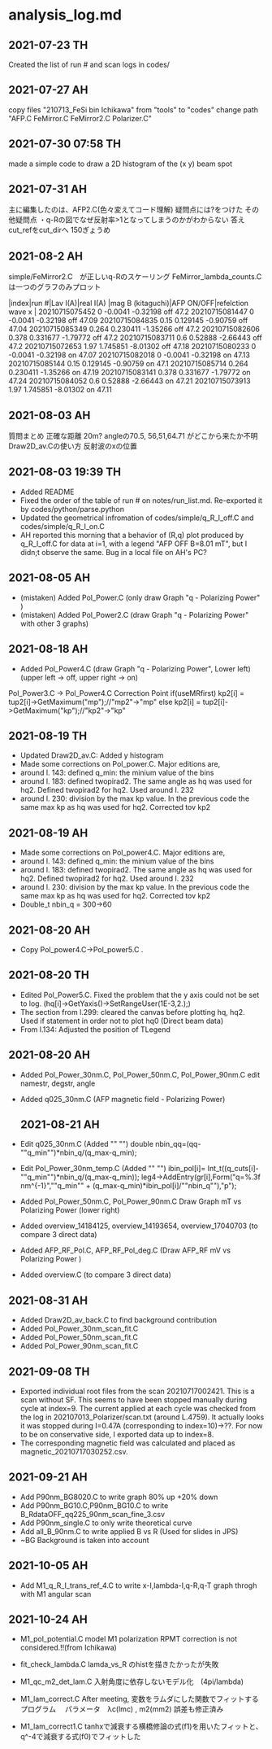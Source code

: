 # analysis_log.md

## 2021-07-23 TH
Created the list of run # and scan logs in codes/

## 2021-07-27 AH
copy files "210713_FeSi  bin  Ichikawa" from "tools" to "codes"
change path "AFP.C  FeMirror.C  FeMirror2.C  Polarizer.C" 

## 2021-07-30 07:58 TH
made a simple code to draw a 2D histogram of the (x y) beam spot 

## 2021-07-31  AH
主に編集したのは、AFP2.C(色々変えてコード理解)
疑問点には?をつけた
その他疑問点
・q-Rの図でなぜ反射率>1となってしまうのかがわからない
答え　cut_refをcut_dirへ 150ぎょうめ

## 2021-08-2  AH
simple/FeMirror2.C　が正しいq-Rのスケーリング
FeMirror_lambda_counts.C　は一つのグラフのみプロット



|index|run #|Lav I(A)|real I(A) |mag B (kitaguchi)|AFP ON/OFF|refelction wave x |
20210715075452 	0	-0.0041	-0.32198	off	47.2
20210715081447 	0	-0.0041	-0.32198	off	47.09
20210715084835 	0.15	0.129145	-0.90759	off	47.04
20210715085349 	0.264	0.230411	-1.35266	off	47.2
20210715082606 	0.378	0.331677	-1.79772	off	47.2
20210715083711 	0.6	0.52888	-2.66443	off	47.2
20210715072653 	1.97	1.745851	-8.01302	off	47.18
20210715080233 	0	-0.0041	-0.32198	on	47.07
20210715082018 	0	-0.0041	-0.32198	on	47.13
20210715085144 	0.15	0.129145	-0.90759	on	47.1
20210715085714 	0.264	0.230411	-1.35266	on	47.19
20210715083141 	0.378	0.331677	-1.79772	on	47.24
20210715084052 	0.6	0.52888	-2.66443	on	47.21
20210715073913 	1.97	1.745851	-8.01302	on	47.11


## 2021-08-03  AH
質問まとめ
正確な距離 20m?
angleの70.5, 56,51,64.71 がどこから来たか不明
Draw2D_av.Cの使い方
反射波のxの位置

## 2021-08-03 19:39 TH
- Added README
- Fixed the order of the table of run # on notes/run_list.md. Re-exported it by codes/python/parse.python
- Updated the geometrical infromation of codes/simple/q_R_I_off.C and codes/simple/q_R_I_on.C
- AH reported this morning that a behavior of (R,q) plot produced by q_R_I_off.C for data at i=1, with a legend "AFP OFF B=8.01 mT", but I didn;t observe the same. Bug in a local file on AH's PC?

## 2021-08-05  AH
- (mistaken) Added Pol_Power.C (only draw Graph "q - Polarizing Power" )
- (mistaken) Added Pol_Power2.C (draw Graph "q - Polarizing Power" with other 3 graphs)

## 2021-08-18  AH
- Added Pol_Power4.C (draw Graph "q - Polarizing Power", Lower left)
(upper left -> off, upper right -> on)

Pol_Power3.C -> Pol_Power4.C Correction Point
if(useMRfirst) kp2[i] = tup2[i]->GetMaximum("mp");//"mp2"->"mp"
    else kp2[i] = tup2[i]->GetMaximum("kp");//"kp2"->"kp"

## 2021-08-19 TH
- Updated Draw2D_av.C: Added y histogram
- Made some corrections on Pol_power.C. Major editions are,
 - around l. 143: defined q_min: the minium value of the bins
 - around l. 183: defined twopirad2. The same angle as hq was used for hq2. Defined twopirad2 for hq2. Used around l. 232
 - around l. 230: division by the max kp value. In the previous code the same max kp as hq was used for hq2. Corrected tov kp2

## 2021-08-19  AH
- Made some corrections on Pol_power4.C. Major editions are,
 - around l. 143: defined q_min: the minium value of the bins
 - around l. 183: defined twopirad2. The same angle as hq was used for hq2. 
 Defined twopirad2 for hq2. Used around l. 232
 - around l. 230: division by the max kp value. In the previous code the same max kp as hq was used for hq2. Corrected tov kp2
 - Double_t nbin_q  = 300->60

 ## 2021-08-20  AH
 - Copy Pol_power4.C->Pol_power5.C . 

## 2021-08-20 TH
- Edited Pol_Power5.C. Fixed the problem that the y axis could not be set to log.
(hq[i]->GetYaxis()->SetRangeUser(1E-3,2.);) 
 - The section from l.299: cleared the canvas before plotting hq, hq2. Used if statement in order not to plot hq0 (Direct beam data)
 - From l.134: Adjusted the position of TLegend 

  ## 2021-08-20  AH
 - Added Pol_Power_30nm.C, Pol_Power_50nm.C, Pol_Power_90nm.C
 edit namestr, degstr, angle
 - Added q025_30nm.C (AFP magnetic field - Polarizing Power)

   ## 2021-08-21  AH
 - Edit q025_30nm.C (Added "" "")
 double nbin_qq=(qq-""q_min"")*nbin_q/(q_max-q_min);
 - Edit Pol_Power_30nm_temp.C (Added "" "")
    ibin_pol[i]= Int_t((q_cuts[i]-""q_min"")*nbin_q/(q_max-q_min));
    leg4->AddEntry(gr[i],Form("q=%.3f nm^{-1}",""q_min"" + (q_max-q_min)*ibin_pol[i]/""nbin_q""),"p");
 - Added  Pol_Power_50nm.C, Pol_Power_90nm.C
 Draw Graph mT vs Polarizing Power (lower right)
 - Added overview_14184125, overview_14193654, overview_17040703 
 (to compare 3 direct data)

 - Added AFP_RF_Pol.C, AFP_RF_Pol_deg.C
 (Draw AFP_RF mV vs Polarizing Power )
 - Added overview.C (to compare 3 direct data)

  ## 2021-08-31  AH

 - Added Draw2D_av_back.C to find background contribution
 - Added Pol_Power_30nm_scan_fit.C 
 - Added Pol_Power_50nm_scan_fit.C 
 - Added Pol_Power_90nm_scan_fit.C 

  ## 2021-09-08  TH
  - Exported individual root files from the scan 20210717002421. This is a scan without SF. This seems to have been stopped manually during cycle at index=9. The current applied at each cycle was checked from the log in 202107013_Polarizer/scan.txt (around L.4759). It actually looks it was stopped during I=0.47A (corresponding to index=10)->??. For now to be on conservative side, I exported data up to index=8. 
  - The corresponding magnetic field was calculated and placed as magnetic_20210717030252.csv.

  ## 2021-09-21  AH
  - Add P90nm_BG8020.C to write graph 80% up +20% down  
  - Add P90nm_BG10.C,P90nm_BG10.C to write B_RdataOFF_qq225_90nm_scan_fine_3.csv
  - Add P90nm_single.C to only write theoretical curve
  - Add all_B_90nm.C to write applied B vs R (Used for slides in JPS)
  - ~BG Background is taken into account

  ## 2021-10-05  AH
  - Add M1_q_R_I_trans_ref_4.C to write x-I,lambda-I,q-R,q-T graph throgh with M1 angular scan 

  ## 2021-10-24  AH
  - M1_pol_potential.C 
  model M1 polarization
  RPMT correction is not considered.!!(from Ichikawa)

  - fit_check_lambda.C
  lamda_vs_R のhistを描きたかったが失敗

  - M1_qc_m2_det_lam.C
  入射角度に依存しないモデル化　(4pi/lambda)
  
  - M1_lam_correct.C 
  After meeting, 変数をラムダにした関数でフィットするプログラム　
  パラメータ　λc(lmc) , m2(mm2)
  誤差も修正済み

  - M1_lam_correct1.C
  tanhxで減衰する横橋修論の式(f1)を用いたフィットと、q^-4で減衰する式(f0)でフィットした






